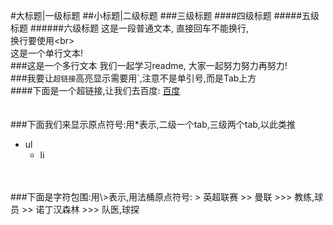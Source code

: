 #大标题|一级标题
##小标题|二级标题
###三级标题
####四级标题
#####五级标题
######六级标题
这是一段普通文本,
直接回车不能换行,<br>
换行要使用\<br>
<br>
        这是一个单行文本!
<br>
###这是一个多行文本
        我们一起学习readme,
        大家一起努力努力再努力!
<br>
###我要让`超链接`高亮显示需要用`,注意不是单引号,而是Tab上方
<br>
####下面是一个超链接,让我们去百度:
        [百度](http://www.baidu.com "跳转区百度")
<br>
<br>
<br>
###下面我们来显示原点符号:用\*表示,二级一个tab,三级两个tab,以此类推
* ul
    * li
<br>
<br>
###下面是字符包围:用\>表示,用法桶原点符号:
> 英超联赛
>> 曼联
>>> 教练,球员
>> 诺丁汉森林
>>> 队医,球探